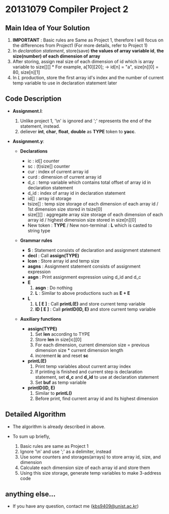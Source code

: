 # 20131079 Compiler Project 2

## Main Idea of Your Solution
  1. **IMPORTANT** : Basic rules are Same as Project 1, therefore I will focus on the differences from Project1 (For more details, refer to Project 1)
  2. In *declaration statement*, store(save) **the values of array variable id**, **the size(number) of each dimension of array**
  3. After storing, assign real size of each dimension of id which is array variable to size\[\]\[\]
    * For example, a\[10\]\[20\]; -> id\[n\] = "a", size\[n\]\[0\] = 80, size\[n\]\[1\]
  4. In *L* production, store the first array id's index and the number of current temp variable to use in declaration statement later

## Code Description
* **Assignment.l**:
  1. Unlike project 1, '\n' is ignored and ';' represents the end of the statement, instead.
  2. deliever **int**, **char**, **float**, **double** as **TYPE** token to **yacc**.

* **Assignment.y**:
  - **Declarations**
	+ ic : id\[\] counter
	+ sc : (t)size\[\] counter
	+ cur : index of current array id
	+ curd : dimension of current array id
	+ d\_c : temp variable which contains total offset of array id in declaration statement
	+ d\_id : index of array id in declaration statement
	+ id\[\] : array id storage
	+ tsize\[\] : temp size storage of each dimension of each array id / 1st dimension size stored in tsize\[0\]
	+ size\[\]\[\] : aggregate array size storage of each dimension of each array id / highest dimension size stored in size\[n\]\[0\]

	* New token : **TYPE** / New non-terminal : **L** which is casted to string type

  - **Grammar rules**
	+ **S** : Statement consists of declaration and assignment statement
	+ **decl** : Call **assign(TYPE)**
	+ **lcon** : Store array id and temp size
	+ **asgns** : Assignment statement consists of assignment expression
	+ **asgn** : Print assignment expression using d\_id and d\_c
	+ **E**
	  1. **asgn** : Do nothing
	  2. **L** : Similar to above productions such as **E + E**
	+ **L**
	  1. **L \[ E \]** : Call **printL(E)** and store current temp variable
	  2. **ID \[ E \]** : Call **printID(ID, E)** and store current temp variable

  - **Auxiliary functions**
    + **assign(TYPE)**
	  1. Set **len** according to TYPE
	  2. Store **len** in size\[ic\]\[0\]
	  3. For each dimension, current dimension size = previous dimension size * current dimension length
	  4. increment **ic** and reset **sc**
	+ **printL(E)**
	  1. Print temp variables about current array index
	  2. If printing is finished and current step is declaration statement, set **d\_c** and **d\_id** to use at declaration statement
	  3. Set **buf** as temp variable
	+ **printID(ID, E)**
	  1. Similar to **printL()**
	  2. Before print, find current array id and its highest dimension

## Detailed Algorithm
* The algorithm is already described in above.

* To sum up briefly,
  1. Basic rules are same as Project 1
  2. Ignore '\n' and use ';' as a delimiter, instead
  3. Use some counters and storages(arrays) to store array id, size, and dimension
  4. Calculate each dimension size of each array id and store them
  5. Using this size storage, generate temp variables to make 3-address code

## anything else...

* If you have any question, contact me (kbs9409@unist.ac.kr)
